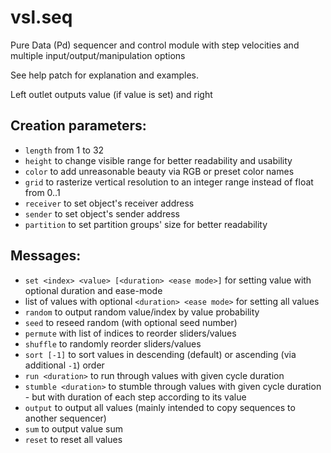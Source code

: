 # vsl.seq
Pure Data (Pd) sequencer and control module with step velocities and multiple input/output/manipulation options

See help patch for explanation and examples.

Left outlet outputs value (if value is set) and right

## Creation parameters:
* `length` from 1 to 32
* `height` to change visible range for better readability and usability
* `color` to add unreasonable beauty via RGB or preset color names
* `grid` to rasterize vertical resolution to an integer range instead of float from 0..1
* `receiver` to set object's receiver address
* `sender` to set object's sender address
* `partition` to set partition groups' size for better readability

## Messages:
* `set <index> <value> [<duration> <ease mode>]` for setting value with optional duration and ease-mode
* list of values with optional `<duration> <ease mode>` for setting all values
* `random` to output random value/index by value probability
* `seed` to reseed random (with optional seed number)
* `permute` with list of indices to reorder sliders/values
* `shuffle` to randomly reorder sliders/values
* `sort [-1]` to sort values in descending (default) or ascending (via additional `-1`) order
* `run <duration>` to run through values with given cycle duration
* `stumble <duration>` to stumble through values with given cycle duration - but with duration of each step according to its value
* `output` to output all values (mainly intended to copy sequences to another sequencer)
* `sum` to output value sum
* `reset` to reset all values
